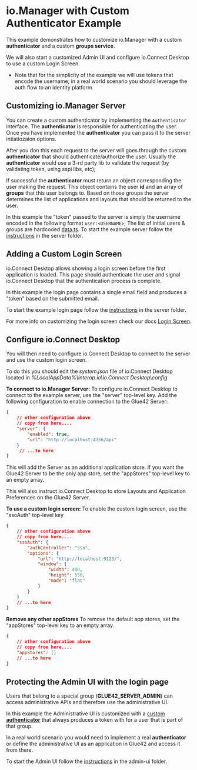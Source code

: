 # io.Manager with Custom Authenticator Example

This example demonstrates how to customize io.Manager with a custom **authenticator** and a custom **groups service**.

We will also start a customized Admin UI and configure io.Connect Desktop to use a custom Login Screen.

* Note that for the simplicity of the example we will use tokens that encode the username; in a real world scenario you should leverage the auth flow to an identity platform.

## Customizing io.Manager Server

You can create a custom authenticator by implementing the `Authenticator` interface. The **authenticator** is responsible for authenticating the user.
Once you have implemented the **authenticator** you can pass it to the server intiatiozaion options.

After you don this each request to the server will goes through the custom **authenticator** that should authenticate/authorize the user. Usually the **authenticator** would use a 3-rd party lib to validate the request (by validating token, using sspi libs, etc); 

If successful the **authenticator** must return an object corresponding the user making the request. This object contains the user **id** and an array of **groups** that this user belongs to. Based on those groups the server determines the list of applications and layouts that should be returned to the user.

In this example the "token" passed to the server is simply the username encoded in the following format `user:<USERNAME>`; The list of initial users & groups are hardcoded [data.ts](./server/src/data.ts).
To start the example server follow the [instructions](./server/README.md) in the server folder.

## Adding a Custom Login Screen

io.Connect Desktop allows showing a login screen before the first application is loaded. This page should authenticate the user and signal io.Connect Desktop that the authentication process is complete. 

In this example the login page contains a single email field and produces a "token" based on the submitted email.

To start the example login page follow the [instructions](./login/README.md) in the server folder.

For more info on customizing the login screen check our docs [Login Screen](https://docs.interop.io/desktop/getting-started/how-to/rebrand-io-connect/functionality/index.html#login_screen).

## Configure io.Connect Desktop

You will then need to configure io.Connect Desktop to connect to the server and use the custom login screen.

To do this you should edit the *system.json* file of io.Connect Desktop located in *%LocalAppData%\interop.io\io.Connect Desktop\config*

**To connect to io.Manager Server:**
To configure io.Connect Desktop to connect to the example server, use the "server" top-level key. Add the following configuration to enable connection to the Glue42 Server:

```json
{
    // other configuration above
    // copy from here....
    "server": {
        "enabled": true,
        "url": "http://localhost:4356/api"
    }
     // ...to here
}
```

This will add the Server as an additional application store. If you want the Glue42 Server to be the only app store, set the "appStores" top-level key to an empty array.

This will also instruct io.Connect Desktop to store Layouts and Application Preferences on the Glue42 Server.

**To use a custom login screen:**
To enable the custom login screen, use the "ssoAuth" top-level key

```json
{
    // other configuration above
    // copy from here....
    "ssoAuth": {
        "authController": "sso",
        "options": {
            "url": "http://localhost:9123/",
            "window": {
                "width": 400,
                "height": 550,
                "mode": "flat"
            }
        }
    }
    // ...to here
}
```

**Remove any other appStores**
To remove the default app stores, set the "appStores" top-level key to an empty array.

```json
{
    // other configuration above
    // copy from here....
    "appStores": []
    // ...to here
}
```

## Protecting the Admin UI with the login page

Users that belong to a special group (**GLUE42_SERVER_ADMIN**) can access administrative APIs and therefore use the administrative UI.

In this example the Administrative UI is customized with a [custom **authenticator**](./admin-ui/src/auth.ts) that always produces a token with for a user that is part of that group.

In a real world scenario you would need to implement a real **authenticator** or define the administrative UI as an application in Glue42 and access it from there.

To start the Admin UI follow the [instructions](./admin-ui/README.md) in the admin-ui folder.


